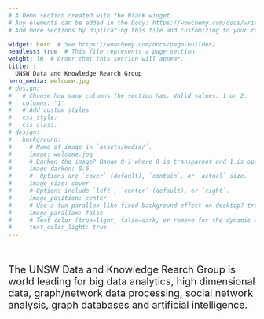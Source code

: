 ```yaml
---
# A Demo section created with the Blank widget.
# Any elements can be added in the body: https://wowchemy.com/docs/writing-markdown-latex/
# Add more sections by duplicating this file and customizing to your requirements.

widget: hero  # See https://wowchemy.com/docs/page-builder/
headless: true  # This file represents a page section.
weight: 10  # Order that this section will appear.
title: |
  UNSW Data and Knowledge Rearch Group 
hero_media: welcome.jpg
# design:
#   # Choose how many columns the section has. Valid values: 1 or 2.
#   columns: '1'
#   # Add custom styles
#   css_style:
#   css_class:
# design:
#   background:
#     # Name of image in `assets/media/`.
#     image: welcome.jpg
#     # Darken the image? Range 0-1 where 0 is transparent and 1 is opaque.
#     image_darken: 0.6
#     #  Options are `cover` (default), `contain`, or `actual` size.
#     image_size: cover
#     # Options include `left`, `center` (default), or `right`.
#     image_position: center
#     # Use a fun parallax-like fixed background effect on desktop? true/false
#     image_parallax: false
#     # Text color (true=light, false=dark, or remove for the dynamic theme color).
#     text_color_light: true
---
```


<br>

<p style="font-size: 1.25rem">The UNSW Data and Knowledge Rearch Group is world leading for big data analytics, high dimensional data, graph/network data processing, social network analysis, graph databases and artificial intelligence.</p>